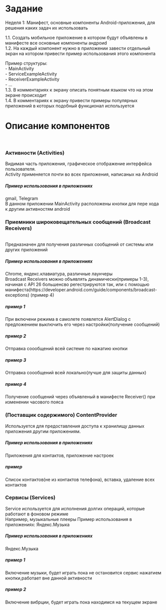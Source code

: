 <h1>Задание</h1>
 Неделя 1: Манифест, основные компоненты Android-приложения, для решения каких задач их использовать<br>

1.1. Создать мобильное приложение в котором будут объявлены в манифесте все основные компоненты андроиd<br>
1.2. На каждый компонент нужно в приложении завести отдельный экран на котором привести пример использования этого компонента

Пример структуры:<br>
             - MainActivity <br>
                     - ServiceExampleActivity<br>
                     - ReceiverExampleActivity<br>
                     - ...<br>
1.3. В комментариях к экрану описать понятным языком что на этом экране происходит<br>
1.4. В комментариях к экрану привести примеры популярных приложений в которых подобный функционал используется<br>

<h1>Описание компонентов</h1><br>
<h3>Активности (Activities)</h3>
Видимая часть приложения, графическое отображение интерфейса пользователя.<br>
Activity применяется почти во всех приложения, написаных на Android<br>
<h5>Пример использования в приложениях</h5>gmail, Telegram<br>
В данном приложении MainActivity расположены кнопки для пере хода к другим активностям android<br>

<h3>Приемники широковещательных сообщений (Broadcast Receivers)</h3><br>
Предназначен для получения различных сообщений от системы или других приложений<br>
<h5>Пример использования в приложениях</h5>Chrome, яндекс.клавиатура, различные лаунчеры<br>
Broadcast Receivers можно объявлять динамически(примеры 1-3), начиная с API 26 большенсво регестрируются так,
или с помощью манифеста(https://developer.android.com/guide/components/broadcast-exceptions) (пример 4)<br>
<h5>пример 1</h5>При включени режима в самолете появлется AlertDialog с предложением выключить его через настройки(получение сообщений)<br>
<h5>пример 2</h5>Отправка соообщений всей системе по нажатию кнопки<br>
<h5>пример 3</h5>Отправка соообщений всей локально(лучше для защиты данных)<br>
<h5>пример 4</h5>Получение сообщений через объявленый в манифесте Receiver() при изменении часового пояса<br>

<h3>(Поставщик содержимого) ContentProvider</h3>
Используется для предоставления доступа к хранилищу данных приложения другим приложениям.
<h5>Пример использования в приложениях</h5>Приложения для контактов, приложение настроек
<h5>пример</h5>Список контактов(не из контактов телефона), вставка, удаление всех контактов<br>

<h3>Сервисы (Services)</h3>
Service используется для исполнения долгих операций, которые работают в фоновом режиме<br>
Например, музыкальные плееры
Пример использования в приложениях: Яндекс.Музыка
<h5>Пример использования в приложениях</h5>Яндекс.Музыка
<h5>пример 1</h5>Включение музыки, будет играть пока не остановится сервис нажатием кнопки,работает вне данной активности<br>
<h5>пример 2</h5>Включение вибрции, будет играть пока находимся на текущем экране<br>
